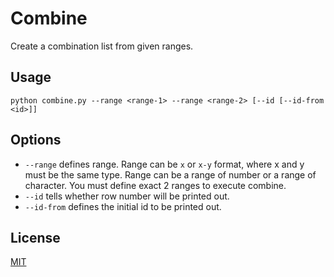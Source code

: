 # Combine

Create a combination list from given ranges.

## Usage

```
python combine.py --range <range-1> --range <range-2> [--id [--id-from <id>]]
```

## Options

* `--range` defines range. Range can be `x` or `x-y` format, where x and y must be the same type. Range can be a range of number or a range of character. You must define exact 2 ranges to execute combine.
* `--id` tells whether row number will be printed out.
* `--id-from` defines the initial id to be printed out.

## License

[MIT](LICENSE)